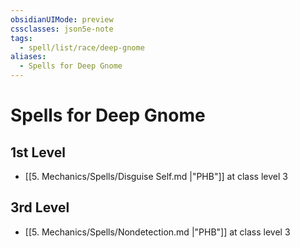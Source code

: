 ```yaml
---
obsidianUIMode: preview
cssclasses: json5e-note
tags:
  - spell/list/race/deep-gnome
aliases:
  - Spells for Deep Gnome
---
```

# Spells for Deep Gnome

## 1st Level

- [[5. Mechanics/Spells/Disguise Self.md \|"PHB"]] at class level 3

## 3rd Level

- [[5. Mechanics/Spells/Nondetection.md \|"PHB"]] at class level 3
